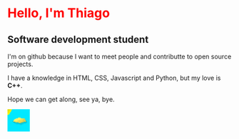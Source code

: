 <h1 style='color: red'>Hello, I'm Thiago</h1>
<h2>Software development student</h2>
<p>I'm on github because I want to meet people and contributte to open source projects.</p>
<p>I have a knowledge in HTML, CSS, Javascript and Python, but my love is <strong>C++</strong>.</p>
<p>Hope we can get along, see ya, bye.</p>
<img src='Beach.png' width='50' height='50'>
